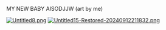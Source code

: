 MY NEW BABY AISODJJW (art by me)

[![Untitled8.png](https://i.postimg.cc/fknJnZrd/Untitled8.png)](https://postimg.cc/7J9xSvDP) [![Untitled15-Restored-20240912211832.png](https://i.postimg.cc/d0tRSmdY/Untitled15-Restored-20240912211832.png)](https://postimg.cc/ZW2yWNV7)
